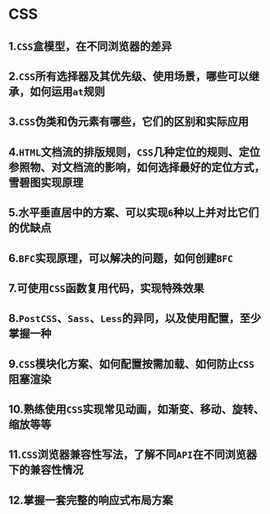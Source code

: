 # CSS

## 1.`CSS`盒模型，在不同浏览器的差异

## 2.`CSS`所有选择器及其优先级、使用场景，哪些可以继承，如何运用`at`规则

## 3.`CSS`伪类和伪元素有哪些，它们的区别和实际应用

## 4.`HTML`文档流的排版规则，`CSS`几种定位的规则、定位参照物、对文档流的影响，如何选择最好的定位方式，雪碧图实现原理

## 5.水平垂直居中的方案、可以实现`6`种以上并对比它们的优缺点

## 6.`BFC`实现原理，可以解决的问题，如何创建`BFC`

## 7.可使用`CSS`函数复用代码，实现特殊效果

## 8.`PostCSS`、`Sass`、`Less`的异同，以及使用配置，至少掌握一种

## 9.`CSS`模块化方案、如何配置按需加载、如何防止`CSS`阻塞渲染

## 10.熟练使用`CSS`实现常见动画，如渐变、移动、旋转、缩放等等

## 11.`CSS`浏览器兼容性写法，了解不同`API`在不同浏览器下的兼容性情况

## 12.掌握一套完整的响应式布局方案


